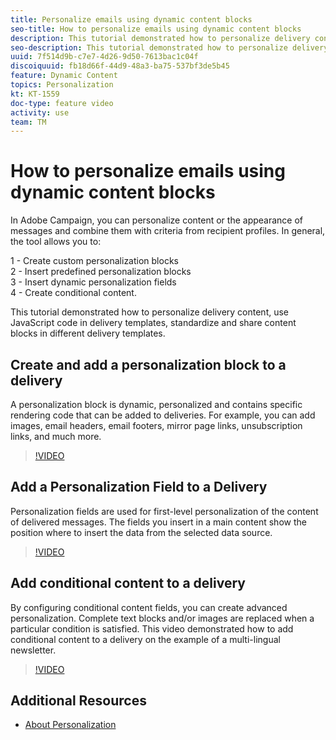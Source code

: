```yaml
---
title: Personalize emails using dynamic content blocks
seo-title: How to personalize emails using dynamic content blocks
description: This tutorial demonstrated how to personalize delivery content, use JavaScript code in delivery templates, standardize and share content blocks in different delivery templates.
seo-description: This tutorial demonstrated how to personalize delivery content, use JavaScript code in delivery templates, standardize and share content blocks in different delivery templates.
uuid: 7f514d9b-c7e7-4d26-9d50-7613bac1c04f
discoiquuid: fb18d66f-44d9-48a3-ba75-537bf3de5b45
feature: Dynamic Content
topics: Personalization
kt: KT-1559
doc-type: feature video
activity: use
team: TM
---
```


# How to personalize emails using dynamic content blocks

In Adobe Campaign, you can personalize content or the appearance of messages and combine them with criteria from recipient profiles. In general, the tool allows you to:

1 - Create custom personalization blocks  
2 - Insert predefined personalization blocks  
3 - Insert dynamic personalization fields  
4 - Create conditional content.

This tutorial demonstrated how to personalize delivery content, use JavaScript code in delivery templates, standardize and share content blocks in different delivery templates.

## Create and add a personalization block to a delivery 

A personalization block is dynamic, personalized and contains specific rendering code that can be added to deliveries. For example, you can add images, email headers, email footers, mirror page links, unsubscription links, and much more.

>[!VIDEO](https://video.tv.adobe.com/v/24924?quality=12)

## Add a Personalization Field to a Delivery

Personalization fields are used for first-level personalization of the content of delivered messages. The fields you insert in a main content show the position where to insert the data from the selected data source.

>[!VIDEO](https://video.tv.adobe.com/v/24925?quality=12)

## Add conditional content to a delivery 

By configuring conditional content fields, you can create advanced personalization. Complete text blocks and/or images are replaced when a particular condition is satisfied. This video demonstrated how to add conditional content to a delivery on the example of a multi-lingual newsletter.

>[!VIDEO](https://video.tv.adobe.com/v/24926?quality=12)

## Additional Resources 

* [About Personalization](https://docs.campaign.adobe.com/doc/AC/en/DLV_Personalizing_deliveries_About_personalization.html)

